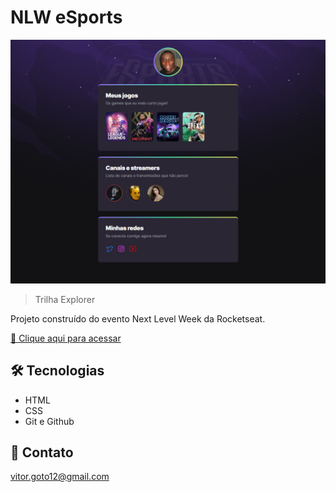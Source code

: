 # NLW eSports 

![preview](./.github/preview.png)

> Trilha Explorer

Projeto construído do evento Next Level Week da Rocketseat.

[🔗 Clique aqui para acessar](https://imgoto.github.io/nlw-esports-explorer/)


## 🛠 Tecnologias

- HTML
- CSS
- Git e Github

## 📧 Contato

vitor.goto12@gmail.com
